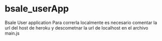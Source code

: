 # bsale_userApp
Bsale User application
Para correrla localmente es necesario comentar la url del host de heroku y descometnar la url de localhost en el archivo main.js
